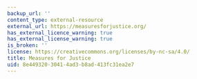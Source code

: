 ```yaml
---
backup_url: ''
content_type: external-resource
external_url: https://measuresforjustice.org/
has_external_licence_warning: true
has_external_license_warning: true
is_broken: ''
license: https://creativecommons.org/licenses/by-nc-sa/4.0/
title: Measures for Justice
uid: 8e449320-3041-4ad3-b8ad-413fc31ea2e7
---
```

